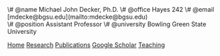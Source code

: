 
<div markdown="1" class="info">

<div markdown="1" class="contact comment">
\# @name   Michael John Decker, Ph.D.
\# @office Hayes 242
\# @email  [mdecke@bgsu.edu](mailto:mdecke@bgsu.edu)
</div>

<div markdown="1" class="position comment">
\# @position   Assistant Professor
\# @university Bowling Green State University
</div>

</div>

<div markdown="1" class="menu">

[Home](index.html "Home page")
[Research](research.html "A brief description of my research")
[Publications](publications.html "List of all publications")
[Google Scholar](https://scholar.google.com/citations?user=2E-jE6IAAAAJ&hl=en "Publications and # citations")
[Teaching](teaching.html "Previous teaching")

</div>

